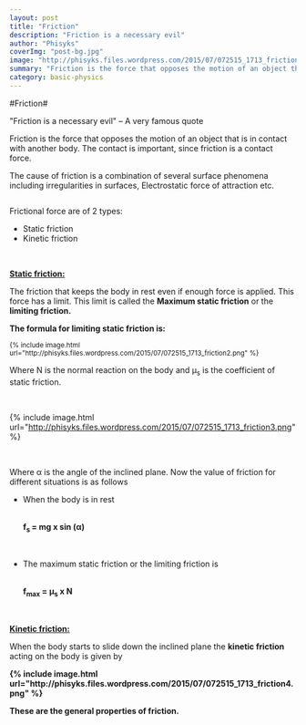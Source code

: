 ```yaml
---
layout: post
title: "Friction"
description: "Friction is a necessary evil"
author: "Phisyks"
coverImg: "post-bg.jpg"
image: "http://phisyks.files.wordpress.com/2015/07/072515_1713_friction1.png"
summary: "Friction is the force that opposes the motion of an object that is in contact with another body..."
category: basic-physics 
---
```


#Friction#

"Friction is a necessary evil" – A very famous quote

Friction is the force that opposes the motion of an object that is in contact with another body. The contact is important, since friction is a contact force.

The cause of friction is a combination of several surface phenomena including irregularities in surfaces, Electrostatic force of attraction etc.

<img src="http://phisyks.files.wordpress.com/2015/07/072515_1713_friction1.png" alt="" />

Frictional force are of 2 types:
<ul>
	<li>Static friction</li>
	<li>Kinetic friction</li>
</ul>
&nbsp;

<span style="text-decoration: underline;"><strong>Static friction:
</strong></span>

The friction that keeps the body in rest even if enough force is applied. This force has a limit. This limit is called the <strong>Maximum static friction</strong> or the <strong>limiting friction.
</strong>

<strong>The formula for limiting static friction is:
</strong>

<sub>
{% include image.html url="http://phisyks.files.wordpress.com/2015/07/072515_1713_friction2.png" %}
</sub>

Where N is the normal reaction on the body and µ<sub>s</sub> is the coefficient of static friction.

&nbsp;

{% include image.html url="http://phisyks.files.wordpress.com/2015/07/072515_1713_friction3.png" %}

&nbsp;

Where α is the angle of the inclined plane. Now the value of friction for different situations is as follows
<ul>
	<li>
<div>When the body is in rest</div>
&nbsp;

<strong>f<sub>s </sub>= mg x sin (α)
</strong>

&nbsp;</li>
	<li>
<div>The maximum static friction or the limiting friction is</div>
&nbsp;

<strong>f<sub>max</sub> = µ<sub>s</sub> x N
</strong></li>
</ul>
&nbsp;

<span style="text-decoration: underline;"><strong>Kinetic friction: </strong></span>

When the body starts to slide down the inclined plane the <strong>kinetic friction</strong> acting on the body is given by

<strong>
{% include image.html url="http://phisyks.files.wordpress.com/2015/07/072515_1713_friction4.png" %}
</strong>

<strong>These are the general properties of friction.
</strong>

&nbsp;
<p style="margin-left: 36pt;"><strong>
</strong></p>
